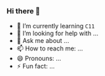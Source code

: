 ### Hi there 👋
<!--**cheny0y0/cheny0y0** is a ✨ _special_ ✨ repository because its `README.md` (this file) appears on your GitHub profile.!-->
- 🌱 I’m currently learning ```C11```
- 🤔 I’m looking for help with ...
- 💬 Ask me about ...
- 📫 How to reach me: ...
- 😄 Pronouns: ...
- ⚡ Fun fact: ...
